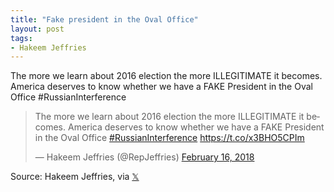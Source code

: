 ```yaml
---
title: "Fake president in the Oval Office"
layout: post
tags:
- Hakeem Jeffries
---
```


The more we learn about 2016 election the more ILLEGITIMATE it becomes. America deserves to know whether we have a FAKE President in the Oval Office #RussianInterference

<blockquote class="twitter-tweet">
	<p lang="en" dir="ltr">
		The more we learn about 2016 election the more ILLEGITIMATE it becomes. America deserves to know whether we have a FAKE President in the Oval Office <a href="https://twitter.com/hashtag/RussianInterference?src=hash&amp;ref_src=twsrc%5Etfw">#RussianInterference</a> <a href="https://t.co/x3BHO5CPIm">https://t.co/x3BHO5CPIm</a>
	</p>
	&mdash; Hakeem Jeffries (@RepJeffries) <a href="https://twitter.com/RepJeffries/status/964581721088897025?ref_src=twsrc%5Etfw">February 16, 2018</a>
</blockquote>
<script async src="https://platform.twitter.com/widgets.js" charset="utf-8"></script>

Source: Hakeem Jeffries, via [&#x1D54F;](https://x.com)
